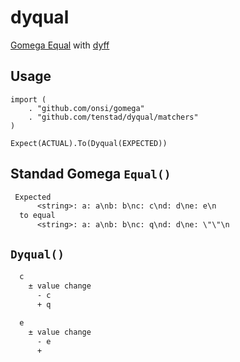 # dyqual
[Gomega Equal](https://onsi.github.io/gomega/) with [dyff](https://github.com/homeport/dyff)

## Usage

```golang
import (
    . "github.com/onsi/gomega"
    . "github.com/tenstad/dyqual/matchers"
)
```

```golang
Expect(ACTUAL).To(Dyqual(EXPECTED))
```

## Standad Gomega `Equal()`

```txt
 Expected
      <string>: a: a\nb: b\nc: c\nd: d\ne: e\n
  to equal
      <string>: a: a\nb: b\nc: q\nd: d\ne: \"\"\n
```

## `Dyqual()`

```txt
  c
    ± value change
      - c
      + q
  
  e
    ± value change
      - e
      +
```

